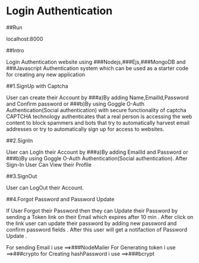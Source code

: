 # Login Authentication

##Run

localhost:8000

##Intro

Login Authentication website using ###Nodejs,###Ejs,###MongoDB and ###Javascript
Authentication system which can be used as a starter code for creating any new application

##1.SignUp with Captcha

User can create their Account by 
###a)By adding Name,EmailId,Password and Confirm password or
###b)By using Goggle O-Auth Authentication(Social authentication)
with secure functionality of captcha
CAPTCHA technology authenticates that a real person is accessing the web content to block spammers and 
bots that try to automatically harvest email addresses or try to automatically sign up for access to websites.

##2.SignIn

User can LogIn their Account by 
###a)By adding EmailId and Password or
###b)By using Goggle O-Auth Authentication(Social authentication).
After Sign-In User Can View their Profile

##3.SignOut

User can LogOut their Account.

##4.Forgot Password and Password Update

If User Forgot their Password then they can Update their Password by sending a Token link on their Email which expires after 10 min .
After click on the link user can update their password by adding new password and confirm password fields .
After this user will get a notifaction of Password Update .

For sending Email i use         ==>###NodeMailer
For Generating token i use      ==>###crypto
for Creating hashPassword i use ==>###bcrypt

